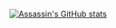 [![Assassin's GitHub stats](https://github-readme-stats.vercel.app/api?username=AssassinCodes)](https://github.com/AssassinCodes/github-readme-stats)

<!--
**AssassinCodes/AssassinCodes** is a ✨ _special_ ✨ repository because its `README.md` (this file) appears on your GitHub profile.

Here are some ideas to get you started:

- 🔭 I’m currently working on ...
- 🌱 I’m currently learning ...
- 👯 I’m looking to collaborate on ...
- 🤔 I’m looking for help with ...
- 💬 Ask me about ...
- 📫 How to reach me: ...
- 😄 Pronouns: ...
- ⚡ Fun fact: ...
-->
